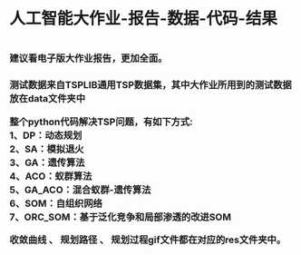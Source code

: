 <h1>人工智能大作业-报告-数据-代码-结果<h1>

<h3>建议看电子版大作业报告，更加全面。<h3>

测试数据来自TSPLIB通用TSP数据集，其中大作业所用到的测试数据放在data文件夹中

整个python代码解决TSP问题，有如下方式:<br>
  1、DP：动态规划<br>
  2、SA：模拟退火<br>
  3、GA：遗传算法<br>
  4、ACO：蚁群算法<br>
  5、GA_ACO：混合蚁群-遗传算法<br>
  6、SOM：自组织网络<br>
  7、ORC_SOM：基于泛化竞争和局部渗透的改进SOM<br>
  
收敛曲线 、 规划路径 、 规划过程gif文件都在对应的res文件夹中。
